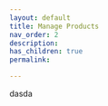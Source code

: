 ```yaml
---
layout: default
title: Manage Products
nav_order: 2
description: 
has_children: true
permalink: 

---
```


dasda